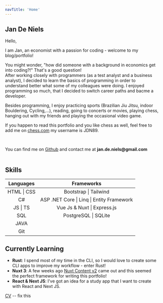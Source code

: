 ```yaml
---
navTitle: 'Home'
---
```


## Jan De Niels


Hello,  

I am Jan, an economist with a passion for coding - welcome to my blog/portfolio!

You might wonder, "how did someone with a background in economics get into coding?!" 
That's a good question!  
After working closely with programmers (as a test analyst and a business analyst), I decided to learn the basics of programming in order to understand better what some of my colleagues were doing. I enjoyed programming so much, that I decided to switch career paths and bacme a developer.

Besides programming, I enjoy practicing sports (Brazilian Jiu Jitsu, indoor Bouldering, Cycling,...), reading, going to concerts or movies, playing chess, hanging out with my friends and playing the occasional video game.  

If you happen to read this portfolio and you like chess as well, feel free to add me on [chess.com](https://www.chess.com/home) my username is JDN89.



<br>

You can find me on [Github](https://github.com/JDN89) and contact me at __jan.de.niels@gmail.com__  
<br>

## Skills

| Languages  | Frameworks | 
| :----: | :----: | 
| HTML \| CSS        | Bootstrap \|  Tailwind      | 
|C#       | ASP .NET Core  \|   Linq \| Entity Framework      | 
| JS \| TS   | Vue Js & Nuxt \| Express.js    | 
| SQL    | PostgreSQL \| SQLite  | 
| JAVA     |
| Git |
     
## Currently Learning

- **Rust**: I spend most of my time in the CLI, so I would love to create some CLI apps to improve my workflow - enter Rust!
- **Nuxt 3**: A few weeks ago [Nuxt Content v2](https://twitter.com/nuxt_js/status/1529161019112800256) came out and this seemed the perfect framework for writing this portfolio!
- **React & Next JS**: I've got an idea for a study app that I want to create with React and Next JS.


 [CV](/public/CV.pdf) -- fix this

